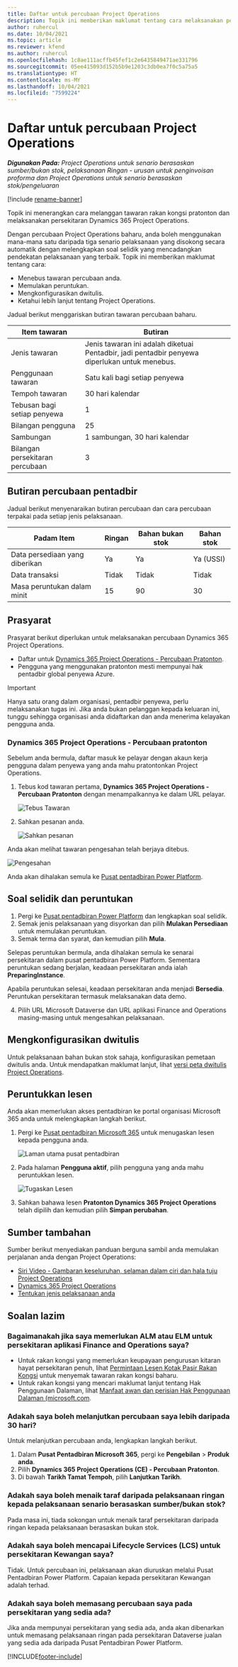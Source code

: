 ```yaml
---
title: Daftar untuk percubaan Project Operations
description: Topik ini memberikan maklumat tentang cara melaksanakan percubaan Dynamics 365 Project Operations.
author: ruhercul
ms.date: 10/04/2021
ms.topic: article
ms.reviewer: kfend
ms.author: ruhercul
ms.openlocfilehash: 1c8ae111acffb45fef1c2e6435849471ae331796
ms.sourcegitcommit: 05ee415093d152b5b9e1203c3db0ea7f0c5a75a5
ms.translationtype: HT
ms.contentlocale: ms-MY
ms.lasthandoff: 10/04/2021
ms.locfileid: "7599224"
---
```

# <a name="sign-up-for-project-operations-trials"></a>Daftar untuk percubaan Project Operations 

_**Digunakan Pada:** Project Operations untuk senario berasaskan sumber/bukan stok, pelaksanaan Ringan - urusan untuk penginvoisan proforma dan Project Operations untuk senario berasaskan stok/pengeluaran_ 

[!include [rename-banner](~/includes/cc-data-platform-banner.md)]

Topik ini menerangkan cara melanggan tawaran rakan kongsi pratonton dan melaksanakan persekitaran Dynamics 365 Project Operations.

Dengan percubaan Project Operations baharu, anda boleh menggunakan mana-mana satu daripada tiga senario pelaksanaan yang disokong secara automatik dengan melengkapkan soal selidik yang mencadangkan pendekatan pelaksanaan yang terbaik. Topik ini memberikan maklumat tentang cara:

- Menebus tawaran percubaan anda.
- Memulakan peruntukan.
- Mengkonfigurasikan dwitulis.
- Ketahui lebih lanjut tentang Project Operations. 

Jadual berikut menggariskan butiran tawaran percubaan baharu.

| **Item tawaran**               | **Butiran**                                  |
|------------------------------|----------------------------------------------|
| Jenis tawaran                   | Jenis tawaran ini adalah diketuai Pentadbir, jadi pentadbir penyewa diperlukan untuk menebus. |
| Penggunaan tawaran                    | Satu kali bagi setiap penyewa                          |
| Tempoh tawaran               | 30 hari kalendar                             |
| Tebusan bagi setiap penyewa       | 1                                            |
| Bilangan pengguna              | 25                                           |
| Sambungan                    | 1 sambungan, 30 hari kalendar               |
| Bilangan persekitaran percubaan | 3                                            |


## <a name="admin-trial-details"></a>Butiran percubaan pentadbir
Jadual berikut menyenaraikan butiran percubaan dan cara percubaan terpakai pada setiap jenis pelaksanaan.

| **Padam Item**                      | **Ringan**                                     | **Bahan bukan stok** | **Bahan stok** |
|-------------------------------|----------------------------------------------|---------------------------|-----------------------|
| Data persediaan yang diberikan           | Ya                                          | Ya                       | Ya (USSI)            |
| Data transaksi            | Tidak                                           | Tidak                        | Tidak                    |
| Masa peruntukan dalam minit  | 15                                           | 90                        | 30                    |
 
## <a name="prerequisites"></a>Prasyarat
Prasyarat berikut diperlukan untuk melaksanakan percubaan Dynamics 365 Project Operations.

- Daftar untuk [Dynamics 365 Project Operations - Percubaan Pratonton](https://www.aka.ms/try-po).
- Pengguna yang menggunakan pratonton mesti mempunyai hak pentadbir global penyewa Azure.

> [!IMPORTANT]
> Hanya satu orang dalam organisasi, pentadbir penyewa, perlu melaksanakan tugas ini. Jika anda bukan pelanggan kepada keluaran ini, tunggu sehingga organisasi anda didaftarkan dan anda menerima kelayakan pengguna anda.

### <a name="dynamics-365-project-operations---preview-trial"></a>Dynamics 365 Project Operations - Percubaan pratonton 

Sebelum anda bermula, daftar masuk ke pelayar dengan akaun kerja pengguna dalam penyewa yang anda mahu pratontonkan Project Operations.

1. Tebus kod tawaran pertama, **Dynamics 365 Project Operations - Percubaan Pratonton** dengan menampalkannya ke dalam URL pelayar.

    ![Tebus Tawaran](./media/16RedeemFirstOfferNew.png)

2. Sahkan pesanan anda.

    ![Sahkan pesanan](./media/17ConfirmOrderNew.png)

  Anda akan melihat tawaran pengesahan telah berjaya ditebus.

   ![Pengesahan](./media/18OrderConfirmationNew.png)

  Anda akan dihalakan semula ke [Pusat pentadbiran Power Platform](https://admin.powerplatform.microsoft.com/projectoperationstrial).

## <a name="questionnaire-and-provisioning"></a>Soal selidik dan peruntukan

1.  Pergi ke [Pusat pentadbiran Power Platform](https://admin.powerplatform.com/projectoperationstrial) dan lengkapkan soal selidik.  
2.  Semak jenis pelaksanaan yang disyorkan dan pilih **Mulakan Persediaan** untuk memulakan peruntukan.
3.  Semak terma dan syarat, dan kemudian pilih **Mula**.

   Selepas peruntukan bermula, anda dihalakan semula ke senarai persekitaran dalam pusat pentadbiran Power Platform. Sementara peruntukan sedang berjalan, keadaan persekitaran anda ialah **PreparingInstance**.
 
  Apabila peruntukan selesai, keadaan persekitaran anda menjadi **Bersedia**. Peruntukan persekitaran termasuk melaksanakan data demo.
 
4.  Pilih URL Microsoft Dataverse dan URL aplikasi Finance and Operations masing-masing untuk mengesahkan pelaksanaan.

## <a name="configuring-dual-write"></a>Mengkonfigurasikan dwitulis
Untuk pelaksanaan bahan bukan stok sahaja, konfigurasikan pemetaan dwitulis anda. Untuk mendapatkan maklumat lanjut, lihat [versi peta dwitulis Project Operations](resource-dual-write-maps.md).

## <a name="assign-licenses"></a>Peruntukkan lesen

Anda akan memerlukan akses pentadbiran ke portal organisasi Microsoft 365 anda untuk melengkapkan langkah berikut.

1. Pergi ke [Pusat pentadbiran Microsoft 365](https://portal.office.com/) untuk menugaskan lesen kepada pengguna anda.

   ![Laman utama pusat pentadbiran](./media/14AdminPortal.png)

2. Pada halaman **Pengguna aktif**, pilih pengguna yang anda mahu peruntukkan lesen.

   ![Tugaskan Lesen](./media/15AssignLicenses.png)

3. Sahkan bahawa lesen **Pratonton Dynamics 365 Project Operations** telah dipilih dan kemudian pilih **Simpan perubahan**.

## <a name="additional-resources"></a>Sumber tambahan

Sumber berikut menyediakan panduan berguna sambil anda memulakan perjalanan anda dengan Project Operations:

- [Siri Video - Gambaran keseluruhan, selaman dalam ciri dan hala tuju Project Operations](https://youtube.com/playlist?list=PLcakwueIHoT_LJ3Fr1tHnkPk5lioqE6uH)
- [Dynamics 365 Project Operations](/learn/modules/examine-dynamics-365-project-operations/)
- [Tentukan jenis pelaksanaan anda](determine-deployment-type.md)

## <a name="frequently-asked-questions"></a>Soalan lazim

### <a name="what-if-i-require-alm-or-elm-for-my-finance-and-operations-apps-environment"></a>Bagaimanakah jika saya memerlukan ALM atau ELM untuk persekitaran aplikasi Finance and Operations saya?

- Untuk rakan kongsi yang memerlukan keupayaan pengurusan kitaran hayat persekitaran penuh, lihat [Permintaan Lesen Kotak Pasir Rakan Kongsi](https://experience.dynamics.com/requestlicense) untuk menyemak tawaran rakan kongsi baharu. 
- Untuk rakan kongsi yang mencari maklumat lanjut tentang Hak Penggunaan Dalaman, lihat [Manfaat awan dan perisian Hak Penggunaan Dalaman (microsoft.com](https://partner.microsoft.com/membership/internal-use-software).

### <a name="can-i-extend-my-trial-beyond-30-days"></a>Adakah saya boleh melanjutkan percubaan saya lebih daripada 30 hari?
Untuk melanjutkan percubaan anda, lengkapkan langkah berikut.

1. Dalam **Pusat Pentadbiran Microsoft 365**, pergi ke **Pengebilan** > **Produk anda**.
2. Pilih **Dynamics 365 Project Operations (CE) - Percubaan Pratonton**.
3. Di bawah **Tarikh Tamat Tempoh**, pilih **Lanjutkan Tarikh**.

### <a name="can-i-upgrade-from-the-lite-deployment-to-the-resourcenon-stocked-based-scenario-deployment"></a>Adakah saya boleh menaik taraf daripada pelaksanaan ringan kepada pelaksanaan senario berasaskan sumber/bukan stok?
Pada masa ini, tiada sokongan untuk menaik taraf persekitaran daripada ringan kepada pelaksanaan berasaskan bukan stok.

### <a name="can-i-access-lifecycle-services-lcs-for-my-finance-environments"></a>Adakah saya boleh mencapai Lifecycle Services (LCS) untuk persekitaran Kewangan saya?  
Tidak. Untuk percubaan ini, pelaksanaan akan diuruskan melalui Pusat Pentadbiran Power Platform. Capaian kepada persekitaran Kewangan adalah terhad.

### <a name="can-i-install-my-trial-on-an-existing-environment"></a>Adakah saya boleh memasang percubaan saya pada persekitaran yang sedia ada?
Jika anda mempunyai persekitaran yang sedia ada, anda akan dibenarkan untuk memasang pelaksanaan ringan pada persekitaran Dataverse jualan yang sedia ada daripada Pusat Pentadbiran Power Platform.

[!INCLUDE[footer-include](../includes/footer-banner.md)]
